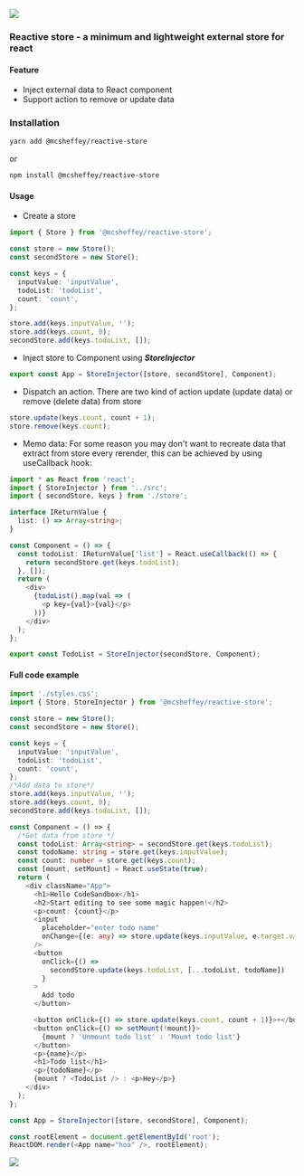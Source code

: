 ![](https://i.ibb.co/6B4bhX7/Vector.png)

### Reactive store - a minimum and lightweight external store for react

#### Feature

- Inject external data to React component
- Support action to remove or update data

### Installation

```bash
yarn add @mcsheffey/reactive-store
```

or

```bash
npm install @mcsheffey/reactive-store
```

#### Usage

- Create a store

```ts
import { Store } from '@mcsheffey/reactive-store';

const store = new Store();
const secondStore = new Store();

const keys = {
  inputValue: 'inputValue',
  todoList: 'todoList',
  count: 'count',
};

store.add(keys.inputValue, '');
store.add(keys.count, 0);
secondStore.add(keys.todoList, []);
```

- Inject store to Component using **_StoreInjector_**

```ts
export const App = StoreInjector([store, secondStore], Component);
```

- Dispatch an action. There are two kind of action update (update data) or remove (delete data) from store

```ts
store.update(keys.count, count + 1);
store.remove(keys.count);
```

- Memo data:
  For some reason you may don't want to recreate data that extract from store every rerender, this can be achieved by using useCallback hook:

```ts
import * as React from 'react';
import { StoreInjector } from '../src';
import { secondStore, keys } from './store';

interface IReturnValue {
  list: () => Array<string>;
}

const Component = () => {
  const todoList: IReturnValue['list'] = React.useCallback(() => {
    return secondStore.get(keys.todoList);
  }, []);
  return (
    <div>
      {todoList().map(val => (
        <p key={val}>{val}</p>
      ))}
    </div>
  );
};

export const TodoList = StoreInjector(secondStore, Component);
```

#### Full code example

```ts
import './styles.css';
import { Store, StoreInjector } from '@mcsheffey/reactive-store';

const store = new Store();
const secondStore = new Store();

const keys = {
  inputValue: 'inputValue',
  todoList: 'todoList',
  count: 'count',
};
/*Add data to store*/
store.add(keys.inputValue, '');
store.add(keys.count, 0);
secondStore.add(keys.todoList, []);

const Component = () => {
  /*Get data from store */
  const todoList: Array<string> = secondStore.get(keys.todoList);
  const todoName: string = store.get(keys.inputValue);
  const count: number = store.get(keys.count);
  const [mount, setMount] = React.useState(true);
  return (
    <div className="App">
      <h1>Hello CodeSandbox</h1>
      <h2>Start editing to see some magic happen!</h2>
      <p>count: {count}</p>
      <input
        placeholder="enter todo name"
        onChange={(e: any) => store.update(keys.inputValue, e.target.value)}
      />
      <button
        onClick={() =>
          secondStore.update(keys.todoList, [...todoList, todoName])
        }
      >
        Add todo
      </button>

      <button onClick={() => store.update(keys.count, count + 1)}>+</button>
      <button onClick={() => setMount(!mount)}>
        {mount ? 'Unmount todo list' : 'Mount todo list'}
      </button>
      <p>{name}</p>
      <h1>Todo list</h1>
      <p>{todoName}</p>
      {mount ? <TodoList /> : <p>Hey</p>}
    </div>
  );
};

const App = StoreInjector([store, secondStore], Component);

const rootElement = document.getElementById('root');
ReactDOM.render(<App name="hoa" />, rootElement);
```

![](https://media0.giphy.com/media/sSOY7TBeXWHa7zMK6z/giphy.gif?cid=790b7611556fb5a72472855e96dc1581e537a6a7291be6dc&rid=giphy.gif&ct=g)
